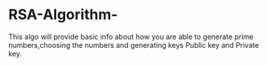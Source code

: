 # RSA-Algorithm-
This algo will provide basic info about how you are able to generate prime numbers,choosing the numbers and generating keys Public key and Private key.
